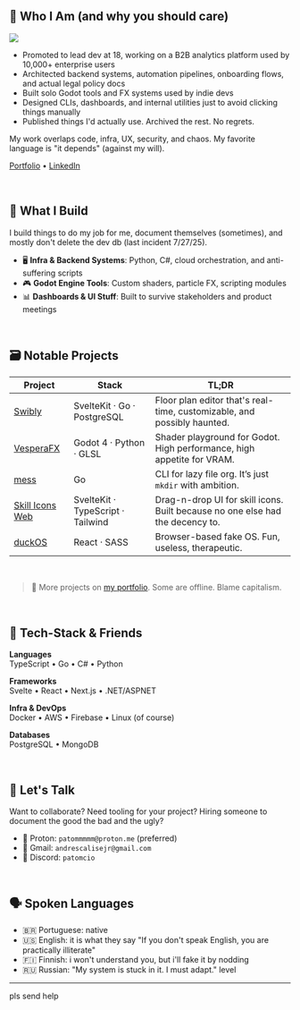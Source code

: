 ## 🦆 Who I Am (and why you should care)

![](https://komarev.com/ghpvc/?username=devkcud&style=pixel)

- Promoted to lead dev at 18, working on a B2B analytics platform used by 10,000+ enterprise users
- Architected backend systems, automation pipelines, onboarding flows, and actual legal policy docs
- Built solo Godot tools and FX systems used by indie devs
- Designed CLIs, dashboards, and internal utilities just to avoid clicking things manually
- Published things I'd actually use. Archived the rest. No regrets.

My work overlaps code, infra, UX, security, and chaos. My favorite language is "it depends" (against my will).

[Portfolio](https://www.devkcud.com) • [LinkedIn](https://www.linkedin.com/in/andre-albanese-junior)

<br>

## 🧪 What I Build

I build things to do my job for me, document themselves (sometimes), and mostly don't delete the dev db (last incident 7/27/25).

- 🖥️ **Infra & Backend Systems**: Python, C#, cloud orchestration, and anti-suffering scripts
- 🎮 **Godot Engine Tools**: Custom shaders, particle FX, scripting modules
- 📊 **Dashboards & UI Stuff**: Built to survive stakeholders and product meetings

<br>

## 🗃️ Notable Projects

| Project                                                       | Stack                             | TL;DR                                                                         |
| ------------------------------------------------------------- | --------------------------------- | ----------------------------------------------------------------------------- |
| [Swibly](https://github.com/swibly)                           | SvelteKit · Go · PostgreSQL       | Floor plan editor that's real-time, customizable, and possibly haunted.       |
| [VesperaFX](https://github.com/devkcud/VesperaFX)             | Godot 4 · Python · GLSL           | Shader playground for Godot. High performance, high appetite for VRAM.        |
| [mess](https://github.com/devkcud/mess)                       | Go                                | CLI for lazy file org. It’s just `mkdir` with ambition.                       |
| [Skill Icons Web](https://github.com/devkcud/skill-icons-web) | SvelteKit · TypeScript · Tailwind | Drag-n-drop UI for skill icons. Built because no one else had the decency to. |
| [duckOS](https://github.com/devkcud/duckos)                   | React · SASS                      | Browser-based fake OS. Fun, useless, therapeutic.                             |

<br>

> 🧪 More projects on [my portfolio](https://www.devkcud.com). Some are offline. Blame capitalism.

<br>

## 🧰 Tech-Stack & Friends

**Languages**  
TypeScript • Go • C# • Python

**Frameworks**  
Svelte • React • Next.js • .NET/ASPNET

**Infra & DevOps**  
Docker • AWS • Firebase • Linux (of course)

**Databases**  
PostgreSQL • MongoDB

<br>

## 🤝 Let's Talk

Want to collaborate? Need tooling for your project? Hiring someone to document the good the bad and the ugly?

- 📧 Proton: `patommmmm@proton.me` (preferred)
- 📨 Gmail: `andrescalisejr@gmail.com`
- 💬 Discord: `patomcio`

<br>

## 🗣️ Spoken Languages

- 🇧🇷 Portuguese: native
- 🇺🇸 English: it is what they say "If you don't speak English, you are practically illiterate"
- 🇫🇮 Finnish: i won't understand you, but i'll fake it by nodding
- 🇷🇺 Russian: "My system is stuck in it. I must adapt." level

---

pls send help
